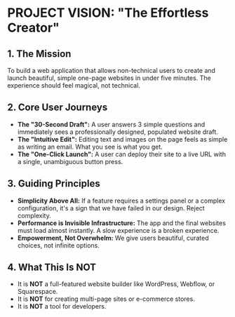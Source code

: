 # PROJECT VISION: "The Effortless Creator"

## 1. The Mission

To build a web application that allows non-technical users to create and launch beautiful, simple one-page websites in under five minutes. The experience should feel magical, not technical.

## 2. Core User Journeys

- **The "30-Second Draft":** A user answers 3 simple questions and immediately sees a professionally designed, populated website draft.
- **The "Intuitive Edit":** Editing text and images on the page feels as simple as writing an email. What you see is what you get.
- **The "One-Click Launch":** A user can deploy their site to a live URL with a single, unambiguous button press.

## 3. Guiding Principles

- **Simplicity Above All:** If a feature requires a settings panel or a complex configuration, it's a sign that we have failed in our design. Reject complexity.
- **Performance is Invisible Infrastructure:** The app and the final websites must load almost instantly. A slow experience is a broken experience.
- **Empowerment, Not Overwhelm:** We give users beautiful, curated choices, not infinite options.

## 4. What This Is NOT

- It is **NOT** a full-featured website builder like WordPress, Webflow, or Squarespace.
- It is **NOT** for creating multi-page sites or e-commerce stores.
- It is **NOT** a tool for developers.
